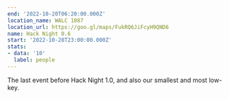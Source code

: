 ```yaml
---
end: '2022-10-20T06:20:00.000Z'
location_name: WALC 1087
location_url: https://goo.gl/maps/FukRQ6JiFcyH9QND6
name: Hack Night 0.6
start: '2022-10-28T23:00:00.000Z'
stats:
- data: '10'
  label: people
---
```


The last event before Hack Night 1.0, and also our smallest and most low-key.